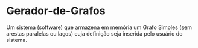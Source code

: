 # Gerador-de-Grafos
Um sistema (software) que armazena em memória um Grafo Simples (sem arestas paralelas ou laços) cuja definição seja inserida pelo usuário do sistema. 
